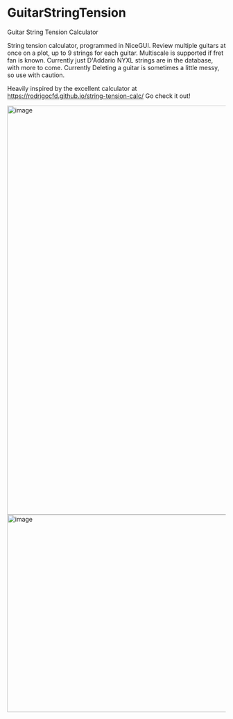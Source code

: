# GuitarStringTension
Guitar String Tension Calculator

String tension calculator, programmed in NiceGUI. Review multiple guitars at once on a plot, up to 9 strings for each guitar. Multiscale is supported if fret fan is known. Currently just D'Addario NYXL strings are in the database, with more to come. Currently Deleting a guitar is sometimes a little messy, so use with caution.

Heavily inspired by the excellent calculator at https://rodrigocfd.github.io/string-tension-calc/ Go check it out!

<img width="1443" height="942" alt="image" src="https://github.com/user-attachments/assets/ccbbf50a-21f7-4bb5-a6df-bed4fda3cac7" />

<img width="717" height="455" alt="image" src="https://github.com/user-attachments/assets/c3331a99-6d3c-4812-b853-3c95619eeb54" />
